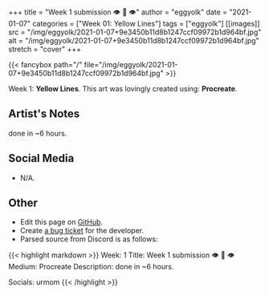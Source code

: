 +++
title =       "Week 1 submission 👁️ 👄 👁️"
author =      "eggyolk"
date =        "2021-01-07"
categories =  ["Week 01: Yellow Lines"]
tags =        ["eggyolk"]
[[images]]
                      src = "/img/eggyolk/2021-01-07+9e3450b11d8b1247ccf09972b1d964bf.jpg"
                      alt = "/img/eggyolk/2021-01-07+9e3450b11d8b1247ccf09972b1d964bf.jpg"
                      stretch = "cover"
+++


{{< fancybox path="/" file="/img/eggyolk/2021-01-07+9e3450b11d8b1247ccf09972b1d964bf.jpg" >}}


Week 1: **Yellow Lines**. This art was lovingly created using: **Procreate**.

## Artist's Notes

done in ~6 hours.

## Social Media

- N/A.

## Other

- Edit this page on [GitHub](https://github.com/teaminkling/web-refresh/edit/main/blog/content/blog/eggyolk-week-1-3d18.md).
- Create [a bug ticket](https://github.com/teaminkling/web-refresh/issues/new?assignees=&labels=bug&template=problem-report.md&title=) for the developer.
- Parsed source from Discord is as follows:

{{< highlight markdown >}}
Week: 1
Title: Week 1 submission 👁️ 👄 👁️ 
Medium: Procreate
Description: done in ~6 hours.

Socials: urmom
{{< /highlight >}}